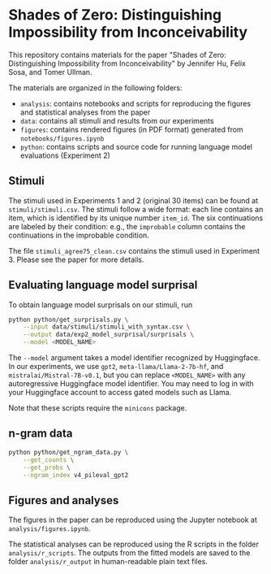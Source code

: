 # Shades of Zero: Distinguishing Impossibility from Inconceivability

This repository contains materials for the paper "Shades of Zero: Distinguishing Impossibility from Inconceivability"
by Jennifer Hu, Felix Sosa, and Tomer Ullman.

The materials are organized in the following folders:
- `analysis`: contains notebooks and scripts for reproducing the figures and
statistical analyses from the paper
- `data`: contains all stimuli and results from our experiments
- `figures`: contains rendered figures (in PDF format) generated from `notebooks/figures.ipynb`
- `python`: contains scripts and source code for running language model evaluations (Experiment 2)

## Stimuli

The stimuli used in Experiments 1 and 2 (original 30 items) can be found at
`stimuli/stimuli.csv`. The stimuli follow a wide format: each line contains an 
item, which is identified by its unique number `item_id`. The six continuations
are labeled by their condition: e.g., the `improbable` column contains the
continuations in the improbable condition.

The file `stimuli_agree75_clean.csv` contains the stimuli used in Experiment 3.
Please see the paper for more details.

## Evaluating language model surprisal

To obtain language model surprisals on our stimuli, run
```bash
python python/get_surprisals.py \
    --input data/stimuli/stimuli_with_syntax.csv \
    --output data/exp2_model_surprisal/surprisals \
    --model <MODEL_NAME>
```
The `--model` argument takes a model identifier recognized by Huggingface.
In our experiments, we use `gpt2`, `meta-llama/Llama-2-7b-hf`, and 
`mistralai/Mistral-7B-v0.1`, but you can replace `<MODEL_NAME>` with any 
autoregressive Huggingface model identifier. You may need to log in with your 
Huggingface account to access gated models such as Llama. 

Note that these scripts require the `minicons` package.

## n-gram data

```bash
python python/get_ngram_data.py \
    --get_counts \
    --get_probs \
    --ngram_index v4_pileval_gpt2
```

## Figures and analyses

The figures in the paper can be reproduced using the Jupyter notebook at
`analysis/figures.ipynb`.

The statistical analyses can be reproduced using the R scripts in the folder
`analysis/r_scripts`. The outputs from the fitted models are saved to the folder
`analysis/r_output` in human-readable plain text files.